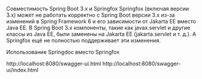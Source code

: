 Совместимость Spring Boot 3.x и Springfox
Springfox (включая версии 3.x) может не работать корректно с Spring Boot 
версии 3.x из-за изменений в Spring Framework 6 и его зависимости от Jakarta EE 
вместо Java EE. В Spring Boot 3.x компоненты, такие как javax.servlet и 
другие классы из Java EE, были заменены на Jakarta EE (jakarta.servlet и т. д.).
А Springfox ещё не полностью поддерживает эти изменения.

Использование Springdoc вместо Springfox

http://localhost:8080/swagger-ui.html
http://localhost:8080/swagger-ui/index.html